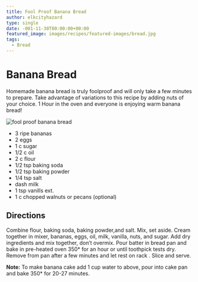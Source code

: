 ```yaml
---
title: Fool Proof Banana Bread
author: elkcityhazard
type: single
date: -001-11-30T00:00:00+00:00
featured_image: images/recipes/featured-images/bread.jpg
tags:
  - Bread
---
```

# Banana Bread

Homemade banana bread is truly foolproof and will only take a few minutes to prepare. Take advantage of variations to this recipe by adding nuts of your choice. 1 Hour in the oven and everyone is enjoying warm banana bread!

![fool proof banana bread][1] 

  * 3 ripe bananas
  * 2 eggs
  * 1 c sugar
  * 1/2 c oil
  * 2 c flour
  * 1/2 tsp baking soda
  * 1/2 tsp baking powder
  * 1/4 tsp salt
  * dash milk
  * 1 tsp vanills ext.
  * 1 c chopped walnuts or pecans (optional)

## Directions

Combine flour, baking soda, baking powder,and salt. Mix, set aside. Cream together in mixer, bananas, eggs, oil, milk, vanilla, nuts, and sugar. Add dry ingredients and mix together, don&#8217;t overmix. Pour batter in bread pan and bake in pre-heated oven 350* for an hour or until toothpick tests dry. Remove from pan after a few minutes and let rest on rack . Slice and serve.

**Note:** To make banana cake add 1 cup water to above, pour into cake pan and bake 350* for 20-27 minutes.

 [1]: http://www.quick-e-recipes.com/sitebuildercontent/sitebuilderpictures/IMG_0803_1024.jpg "fool proof banana bread"